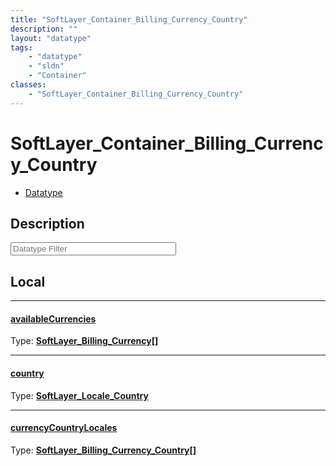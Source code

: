 ```yaml
---
title: "SoftLayer_Container_Billing_Currency_Country"
description: ""
layout: "datatype"
tags:
    - "datatype"
    - "sldn"
    - "Container"
classes:
    - "SoftLayer_Container_Billing_Currency_Country"
---
```


# SoftLayer_Container_Billing_Currency_Country
<div id='service-datatype'>
    <ul id='sldn-reference-tabs'>
        <li id='datatype'> <a href='/reference/datatypes/SoftLayer_Container_Billing_Currency_Country' >Datatype</a></li>
    </ul>
</div>

## Description 








<!-- Filer BEGIN -->
<div class="view-filters">
        <div class="clearfix">
            <div class="search-input-box">
                <input placeholder="Datatype Filter" onkeyup="titleSearch(inputId='prop-input', divId='properties', elementClass='prop-row')" 
                    type="text" id="prop-input" value="" size="30" maxlength="128" class="form-text">
            </div>
        </div>
</div>
<!-- Filer END -->

<div id="properties" class="content">
<div id="localProperties" class="prop-content" >

## Local
<div class="prop-row">

-----
[availableCurrencies]: #availablecurrencies
#### [availableCurrencies]
  
<span class="type-label">Type: </span>**<a href='/reference/datatypes/SoftLayer_Billing_Currency'>SoftLayer_Billing_Currency[] </a>**  



</div>
<div class="prop-row">

-----
[country]: #country
#### [country]
  
<span class="type-label">Type: </span>**<a href='/reference/datatypes/SoftLayer_Locale_Country'>SoftLayer_Locale_Country </a>**  



</div>
<div class="prop-row">

-----
[currencyCountryLocales]: #currencycountrylocales
#### [currencyCountryLocales]
  
<span class="type-label">Type: </span>**<a href='/reference/datatypes/SoftLayer_Billing_Currency_Country'>SoftLayer_Billing_Currency_Country[] </a>**  



</div>
</div>
<!-- LOCAL PROPERTY END -->

</div>



